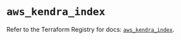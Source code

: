 # `aws_kendra_index`

Refer to the Terraform Registry for docs: [`aws_kendra_index`](https://registry.terraform.io/providers/hashicorp/aws/5.100.0/docs/resources/kendra_index).

